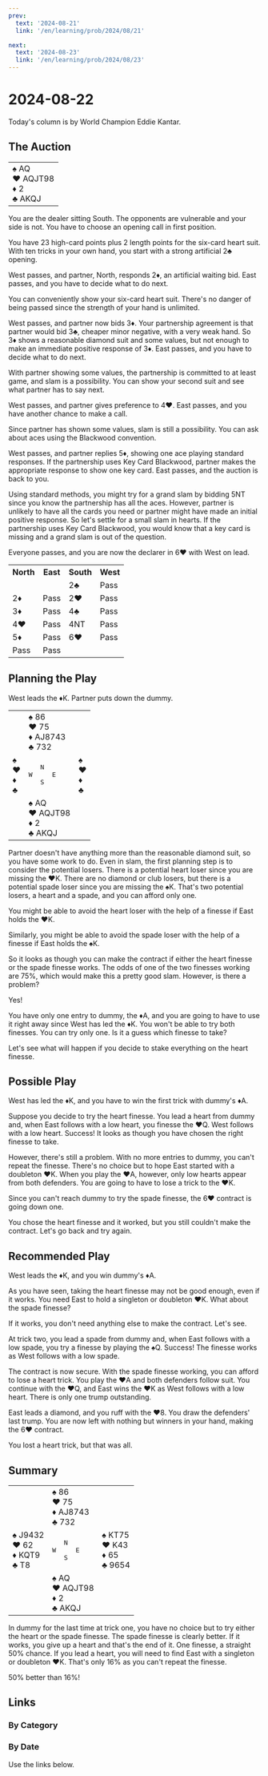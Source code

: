 ```yaml
---
prev:
  text: '2024-08-21'
  link: '/en/learning/prob/2024/08/21'

next:
  text: '2024-08-23'
  link: '/en/learning/prob/2024/08/23'
---
```


# 2024-08-22

Today's column is by World Champion Eddie Kantar.

<Badge type="warning" text="Play"/>

## The Auction

<table class="hand">
	<tr>
		<td>♠ AQ<br>♥ AQJT98<br>♦ 2<br>♣ AKQJ</td>
	</tr>
</table>

You are the dealer sitting South. The opponents are vulnerable and your side is not. You have to choose an opening call in first position.

You have 23 high-card points plus 2 length points for the six-card heart suit. With ten tricks in your own hand, you start with a strong artificial 2♣ opening.

West passes, and partner, North, responds 2♦, an artificial waiting bid. East passes, and you have to decide what to do next.

You can conveniently show your six-card heart suit. There's no danger of being passed since the strength of your hand is unlimited.

West passes, and partner now bids 3♦. Your partnership agreement is that partner would bid 3♣, cheaper minor negative, with a very weak hand. So 3♦ shows a reasonable diamond suit and some values, but not enough to make an immediate positive response of 3♦. East passes, and you have to decide what to do next.

With partner showing some values, the partnership is committed to at least game, and slam is a possibility. You can show your second suit and see what partner has to say next.

West passes, and partner gives preference to 4♥. East passes, and you have another chance to make a call.

Since partner has shown some values, slam is still a possibility. You can ask about aces using the Blackwood convention.

West passes, and partner replies 5♦, showing one ace playing standard responses. If the partnership uses Key Card Blackwood, partner makes the appropriate response to show one key card. East passes, and the auction is back to you.

Using standard methods, you might try for a grand slam by bidding 5NT since you know the partnership has all the aces. However, partner is unlikely to have all the cards you need or partner might have made an initial positive response. So let's settle for a small slam in hearts. If the partnership uses Key Card Blackwood, you would know that a key card is missing and a grand slam is out of the question.

Everyone passes, and you are now the declarer in 6♥ with West on
lead.

<table class="auction">
	<tr>
		<th>North</th>
		<th>East</th>
		<th>South</th>
		<th>West</th>
	</tr>
	<tr>
		<td></td>
		<td></td>
		<td>2♣</td>
		<td>Pass</td>
	</tr>
	<tr>
		<td>2♦</td>
		<td>Pass</td>
		<td>2♥</td>
		<td>Pass</td>
	</tr>
	<tr>
		<td>3♦</td>
		<td>Pass</td>
		<td>4♣</td>
		<td>Pass</td>
	</tr>
	<tr>
		<td>4♥</td>
		<td>Pass</td>
		<td>4NT</td>
		<td>Pass</td>
	</tr>
	<tr>
		<td>5♦</td>
		<td>Pass</td>
		<td>6♥</td>
		<td>Pass</td>
	</tr>
	<tr>
		<td>Pass</td>
		<td>Pass</td>
		<td></td>
		<td></td>
	</tr>
</table>

## Planning the Play

West leads the ♦K. Partner puts down the dummy.

<table class="deal">
	<tr>
		<td></td>
		<td>♠ 86<br>♥ 75<br>♦ AJ8743<br>♣ 732</td>
		<td></td>
	</tr>
	<tr>
		<td>♠ <br>♥ <br>♦ <br>♣ </td>
		<td><pre>   N<br>W     E<br>   S</pre></td>
		<td>♠ <br>♥ <br>♦ <br>♣ </td>
	</tr>
	<tr>
		<td></td>
		<td>♠ AQ<br>♥ AQJT98<br>♦ 2<br>♣ AKQJ</td>
		<td></td>
	</tr>
</table>

Partner doesn't have anything more than the reasonable diamond suit, so you have some work to do. Even in slam, the first planning step is to consider the potential losers. There is a potential heart loser since you are missing the ♥K. There are no diamond or club losers, but there is a potential spade loser since you are missing the ♠K. That's two potential losers, a heart and a spade, and you can afford only one.

You might be able to avoid the heart loser with the help of a finesse if East holds the ♥K.

Similarly, you might be able to avoid the spade loser with the help of
a finesse if East holds the ♠K.

So it looks as though you can make the contract if either the heart finesse or the spade finesse works. The odds of one of the two finesses working are 75%, which would make this a pretty good slam. However, is there a problem?

Yes!

You have only one entry to dummy, the ♦A, and you are going to have to use it right away since West has led the ♦K. You won't be able to try both finesses. You can try only one. Is it a guess which finesse to take?

Let's see what will happen if you decide to stake everything on the heart finesse.

## Possible Play

West has led the ♦K, and you have to win the first trick with dummy's ♦A.

Suppose you decide to try the heart finesse. You lead a heart from dummy and, when East follows with a low heart, you finesse the ♥Q. West follows with a low heart. Success! It looks as though you have chosen the right finesse to take.

However, there's still a problem. With no more entries to dummy, you can't repeat the finesse. There's no choice but to hope East started with a doubleton ♥K. When you play the ♥A, however, only low hearts appear from both defenders. You are going to have to lose a trick to the ♥K.

Since you can't reach dummy to try the spade finesse, the 6♥ contract is going down one.

You chose the heart finesse and it worked, but you still couldn't make the contract. Let's go back and try again.

## Recommended Play

West leads the ♦K, and you win dummy's ♦A.

As you have seen, taking the heart finesse may not be good enough, even if it works. You need East to hold a singleton or doubleton ♥K. What about the spade finesse?

If it works, you don't need anything else to make the contract. Let's see.

At trick two, you lead a spade from dummy and, when East follows with a low spade, you try a finesse by playing the ♠Q. Success! The finesse works as West follows with a low spade.

The contract is now secure. With the spade finesse working, you can afford to lose a heart trick. You play the ♥A and both defenders follow suit. You continue with the ♥Q, and East wins the ♥K as West follows with a low heart. There is only one trump outstanding.

East leads a diamond, and you ruff with the ♥8. You draw the defenders' last trump. You are now left with nothing but winners in your hand, making the 6♥ contract.

You lost a heart trick, but that was all.

## Summary

<table class="deal">
	<tr>
		<td></td>
		<td>♠ 86<br>♥ 75<br>♦ AJ8743<br>♣ 732</td>
		<td></td>
	</tr>
	<tr>
		<td>♠ J9432<br>♥ 62<br>♦ KQT9<br>♣ T8</td>
		<td><pre>   N<br>W     E<br>   S</pre></td>
		<td>♠ KT75<br>♥ K43<br>♦ 65<br>♣ 9654</td>
	</tr>
	<tr>
		<td></td>
		<td>♠ AQ<br>♥ AQJT98<br>♦ 2<br>♣ AKQJ</td>
		<td></td>
	</tr>
</table>

In dummy for the last time at trick one, you have no choice but to try either the heart or the spade finesse. The spade finesse is clearly better. If it works, you give up a heart and that's the end of it. One finesse, a straight 50% chance. If you lead a heart, you will need to find East with a singleton or doubleton ♥K. That's only 16% as you can't repeat the finesse.

50% better than 16%!

## Links

[<Badge type="tip" text="Go to Practice"/>](/en/practice/prob/2024/08/22)

### By Category

[<Badge type="tip" text="<--"/>](/en/learning/prob/2024/08/19)
[<Badge type="tip" text="Calendar"/>](/en/learning/calendar/2024/08)
[<Badge type="tip" text="-->"/>](/en/learning/prob/2024/08/23)

### By Date

Use the links below.
